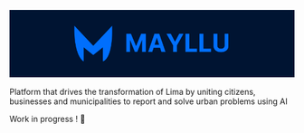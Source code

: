 ![Banner mayllu](./images/banner.png)

Platform that drives the transformation of Lima by uniting citizens, businesses and municipalities to report and solve urban problems using AI

Work in progress ! 👷
